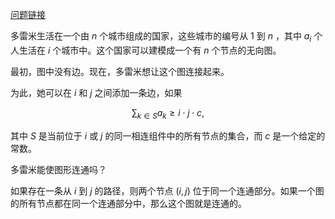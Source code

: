 [问题链接](https://codeforces.com/contest/1890/problem/D)


多雷米生活在一个由 $n$ 个城市组成的国家，这些城市的编号从 $1$ 到 $n$ ，其中 $a_i$ 个人生活在 $i$ 个城市中。这个国家可以建模成一个有 $n$ 个节点的无向图。

最初，图中没有边。现在，多雷米想让这个图连接起来。

为此，她可以在 $i$ 和 $j$ 之间添加一条边，如果

$$
\sum_{k \in S} a_k \ge i\cdot j \cdot c,
$$

其中 $S$ 是当前位于 $i$ 或 $j$ 的同一相连组件中的所有节点的集合，而 $c$ 是一个给定的常数。

多雷米能使图形连通吗？

如果存在一条从 $i$ 到 $j$ 的路径，则两个节点 $(i, j)$ 位于同一个连通部分。如果一个图的所有节点都在同一个连通部分中，那么这个图就是连通的。